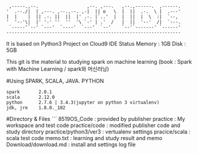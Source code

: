 
     ,-----.,--.                  ,--. ,---.   ,--.,------.  ,------.
    '  .--./|  | ,---. ,--.,--. ,-|  || o   \  |  ||  .-.  \ |  .---'
    |  |    |  || .-. ||  ||  |' .-. |`..'  |  |  ||  |  \  :|  `--, 
    '  '--'\|  |' '-' ''  ''  '\ `-' | .'  /   |  ||  '--'  /|  `---.
     `-----'`--' `---'  `----'  `---'  `--'    `--'`-------' `------'
    ----------------------------------------------------------------- 

It is based on Python3 Project on Cloud9 IDE
Status
    Memory : 1GB
    Disk : 5GB

This git is the material to studying spark on machine learning
    (book : Spark with Machine Learning / spark와 머신러닝)

#Using SPARK, SCALA, JAVA. PYTHON
```
spark       2.0.1
scala       2.12.0
python      2.7.6 | 3.4.3(jupyter on python 3 virtualenv)
jdk, jre    1.8.0._102
```

#Directory & Files ```
    8519OS_Code : provided by publisher
    practice : My workspace and test code
    practice/code : modified publisher code and study directory 
    practice/python3/ver3 : vertualenv settings
    pracice/scala : scala test code
    memo.txt : learning and study result and memo
    Download/download.md : install and settings log file

